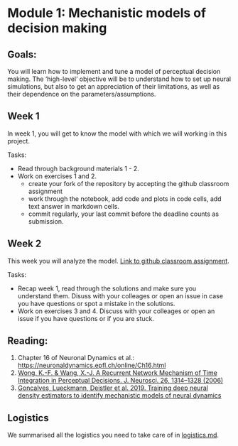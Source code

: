 # Module 1: Mechanistic models of decision making

## Goals: 
You will learn how to implement and tune a model of perceptual decision making.
The ‘high-level’ objective will be to understand how to set up neural simulations, but also to get an appreciation of their limitations, as well as their dependence on the parameters/assumptions.

## Week 1 
In week 1, you will get to know the model with which we will working in this project.

Tasks: 
- Read through background materials 1 - 2.
- Work on exercises 1 and 2. 
  - create your fork of the repository by accepting the github classroom assignment
  - work through the notebook, add code and plots in code cells, add text answer in markdown cells. 
  - commit regularly, your last commit before the deadline counts as submission.
  
## Week 2
This week you will analyze the model. [Link to github classroom assignment](https://classroom.github.com/g/ElrkUTfR).

Tasks: 
  - Recap week 1, read through the solutions and make sure you understand them. Disuss with your colleages or open an issue in case you have questions or spot a mistake in the solutions. 
  - Work on exercises 3 and 4. Discuss with your colleages or open an issue if you have questions or if you are stuck.

## Reading:
1) Chapter 16 of Neuronal Dynamics et al.: https://neuronaldynamics.epfl.ch/online/Ch16.html
2) [Wong, K.-F. & Wang, X.-J. A Recurrent Network Mechanism of Time Integration in Perceptual Decisions. J. Neurosci. 26, 1314–1328 (2006)](https://www.jneurosci.org/content/26/4/1314)
3) [Goncalves, Lueckmann, Deistler et al. 2019. Training deep neural density estimators to identify mechanistic models of neural dynamics](https://www.biorxiv.org/content/10.1101/838383v3)

## Logistics 
We summarised all the logistics you need to take care of in [logistics.md](./logistics.md). 
